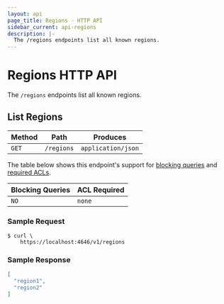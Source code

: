 ```yaml
---
layout: api
page_title: Regions - HTTP API
sidebar_current: api-regions
description: |-
  The /regions endpoints list all known regions.
---
```


# Regions HTTP API

The `/regions` endpoints list all known regions.

## List Regions

| Method | Path                         | Produces                   |
| ------ | ---------------------------- | -------------------------- |
| `GET`  | `/regions`                   | `application/json`         |

The table below shows this endpoint's support for
[blocking queries](/api/index.html#blocking-queries) and
[required ACLs](/api/index.html#acls).

| Blocking Queries | ACL Required |
| ---------------- | ------------ |
| `NO`             | `none`       |

### Sample Request

```text
$ curl \
    https://localhost:4646/v1/regions
```

### Sample Response

```json
[
  "region1",
  "region2"
]
```
